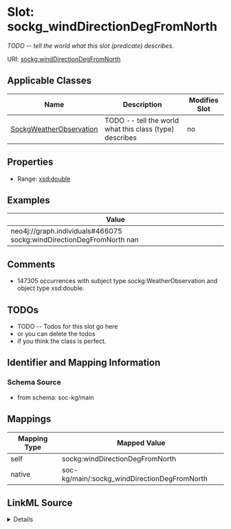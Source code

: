 

# Slot: sockg_windDirectionDegFromNorth


_TODO -- tell the world what this slot (predicate) describes._





URI: [sockg:windDirectionDegFromNorth](http://www.semanticweb.org/sockg/ontologies/2024/0/soil-carbon-ontology/windDirectionDegFromNorth)



<!-- no inheritance hierarchy -->





## Applicable Classes

| Name | Description | Modifies Slot |
| --- | --- | --- |
| [SockgWeatherObservation](../classes/SockgWeatherObservation.md) | TODO -- tell the world what this class (type) describes |  no  |







## Properties

* Range: [xsd:double](http://www.w3.org/2001/XMLSchema#double)






## Examples

| Value |
| --- |
| neo4j://graph.individuals#466075 sockg:windDirectionDegFromNorth nan |

## Comments

* 147305 occurrences with subject type sockg:WeatherObservation and object type xsd:double.

## TODOs

* TODO -- Todos for this slot go here
* or you can delete the todos
* if you think the class is perfect.

## Identifier and Mapping Information







### Schema Source


* from schema: soc-kg/main




## Mappings

| Mapping Type | Mapped Value |
| ---  | ---  |
| self | sockg:windDirectionDegFromNorth |
| native | soc-kg/main/:sockg_windDirectionDegFromNorth |




## LinkML Source

<details>
```yaml
name: sockg_windDirectionDegFromNorth
description: TODO -- tell the world what this slot (predicate) describes.
todos:
- TODO -- Todos for this slot go here
- or you can delete the todos
- if you think the class is perfect.
comments:
- 147305 occurrences with subject type sockg:WeatherObservation and object type xsd:double.
examples:
- value: neo4j://graph.individuals#466075 sockg:windDirectionDegFromNorth nan
from_schema: soc-kg/main
rank: 1000
slot_uri: sockg:windDirectionDegFromNorth
alias: sockg_windDirectionDegFromNorth
domain_of:
- sockg_WeatherObservation
range: double

```
</details>